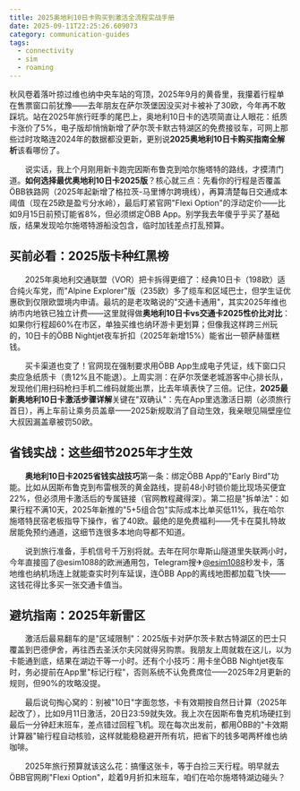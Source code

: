 ```yaml
---
title: 2025奥地利10日卡购买到激活全流程实战手册
date: 2025-09-11T22:25:26.609073
category: communication-guides
tags:
  - connectivity
  - sim
  - roaming
---
```


秋风卷着落叶掠过维也纳中央车站的穹顶，2025年9月的黄昏里，我攥着行程单在售票窗口前犹豫——去年朋友在萨尔茨堡因没买对卡被补了30欧，今年再不敢踩坑。站在2025年旅行旺季的尾巴上，奥地利10日卡的选项简直让人眼花：纸质卡涨价了5%，电子版却悄悄新增了萨尔茨卡默古特湖区的免费接驳车，可网上那些过时攻略连2024年的数据都没更新，更别说**2025奥地利10日卡购买指南全解析**该看哪份了。  

　　说实话，我上个月刚用新卡跑完因斯布鲁克到哈尔施塔特的路线，才摸清门道。**如何选择最优奥地利10日卡2025版**？核心就三点：先看你的行程是否覆盖ÖBB铁路网（2025年起新增了格拉茨-马里博尔跨境线），再算清楚每日交通成本阈值（现在25欧是盈亏分水岭），最后盯紧官网"Flexi Option"的浮动定价——比如9月15日前预订能省8%，但必须绑定ÖBB App。别学我去年傻乎乎买了基础版，结果发现哈尔施塔特游船没包含，临时加钱差点打乱预算。  

## 买前必看：2025版卡种红黑榜  
　　2025年奥地利交通联盟（VOR）把卡拆得更细了：经典10日卡（198欧）适合纯火车党，而"Alpine Explorer"版（235欧）多了缆车和区域巴士，但学生证优惠砍到仅限欧盟境内申请。最坑的是老攻略说的"交通卡通用"，其实2025年维也纳市内地铁已独立计费——这里就得做**奥地利10日卡vs交通卡2025性价比对比**：如果你行程超60%在市区，单独买维也纳环游卡更划算；但像我这样跨三州玩的，10日卡的ÖBB Nightjet夜车折扣（2025年新增15%）能省出一顿萨赫蛋糕钱。  

　　买卡渠道也变了！官网现在强制要求用ÖBB App生成电子凭证，线下窗口只卖应急纸质卡（贵12%且不能退）。上周实测：在萨尔茨堡老城游客中心排长队，发现他们用扫码枪扫手机二维码就能出票，比去年填表快了三倍。记住，**2025最新奥地利10日卡激活步骤详解**关键在"双确认"：先在App里选激活日期（必须旅行首日），再上车前让乘务员盖章——2025新规取消了自动生效，我亲眼见隔壁座位大叔因漏盖章被罚50欧。  

## 省钱实战：这些细节2025年才生效  
　　**奥地利10日卡2025省钱实战技巧**第一条：绑定ÖBB App的"Early Bird"功能。比如从因斯布鲁克到布雷根茨的黄金路线，提前48小时锁价能比现场买便宜22%，但必须用卡激活后的专属链接（官网教程藏得深）。第二招是"拆单法"：如果行程不满10天，2025年新推的"5+5组合包"实际成本比单买低11%，我在哈尔施塔特民宿老板指导下操作，省了40欧。最绝的是免费福利——凭卡在莫扎特故居能免预约通道，这细节连很多本地向导都不知道。  

　　说到旅行准备，手机信号千万别将就。去年在阿尔卑斯山隧道里失联两小时，今年直接囤了@esim1088的欧洲通用包，Telegram搜✈[@esim1088](https://t.me/s/esim1088)秒发卡，落地维也纳机场连上就能查实时列车延误，连ÖBB App的离线地图都加载飞快——这钱花得比多买一张交通卡值当。  

## 避坑指南：2025年新雷区  
　　激活后最易翻车的是"区域限制"：2025版卡对萨尔茨卡默古特湖区的巴士只覆盖到巴德伊舍，再往西去圣沃尔夫冈就得另购票。我朋友上周就栽在这儿，以为卡能通到底，结果在湖边干等一小时。还有个小技巧：用卡坐ÖBB Nightjet夜车时，务必提前在App里"标记行程"，否则系统不认免费席位——2025年2月更新的规则，但90%的攻略没提。  

　　最后说句掏心窝的：别被"10日"字面忽悠，卡有效期按自然日计算（2025年起改了），比如9月11日激活，20日23:59就失效。我上次在因斯布鲁克机场硬扛到最后一分钟赶末班车，差点错过回程飞机。现在每次出发前，都用ÖBB的"卡效期计算器"输行程自动核验，这样就能稳稳避开所有坑，把省下的钱多喝两杯维也纳咖啡。  

　　2025年旅行预算就该这么花：搞懂这张卡，等于白捡三天行程。明早就去ÖBB官网刷"Flexi Option"，趁着9月折扣末班车，咱们在哈尔施塔特湖边碰头？